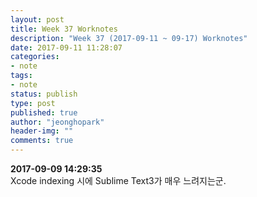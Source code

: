 ```yaml
---
layout: post
title: Week 37 Worknotes
description: "Week 37 (2017-09-11 ~ 09-17) Worknotes"
date: 2017-09-11 11:28:07
categories:
- note
tags:
- note
status: publish
type: post
published: true
author: "jeonghopark"
header-img: ""
comments: true
---				
```

**2017-09-09 14:29:35**						
Xcode indexing 시에 Sublime Text3가 매우 느려지는군.					



